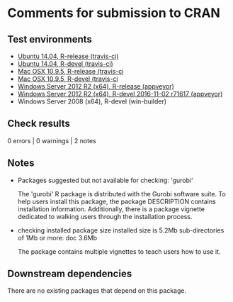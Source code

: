 # Comments for submission to CRAN

## Test environments

* [Ubuntu 14.04, R-release (travis-ci)](https://travis-ci.org/prioritizr/prioritizr/builds)
* [Ubuntu 14.04, R-devel (travis-ci)](https://travis-ci.org/prioritizr/prioritizr/builds)
* [Mac OSX 10.9.5, R-release (travis-ci](https://travis-ci.org/prioritizr/prioritizr/builds)
* [Mac OSX 10.9.5, R-devel (travis-ci](https://travis-ci.org/prioritizr/prioritizr/builds)
* [Windows Server 2012 R2 (x64), R-release (appveyor)](https://ci.appveyor.com/project/jeffreyhanson/prioritizr)
* [Windows Server 2012 R2 (x64), R-devel 2016-11-02 r71617 (appveyor)](https://ci.appveyor.com/project/jeffreyhanson/prioritizr)
* Windows Server 2008 (x64), R-devel (win-builder)

## Check results

0 errors | 0 warnings | 2 notes

## Notes

* Packages suggested but not available for checking: 'gurobi'

  The 'gurobi' R package is distributed with the Gurobi software suite. To help
  users install this package, the package DESCRIPTION contains installation
  information. Additionally, there is a package vignette dedicated to walking
  users through the installation process.

* checking installed package size
    installed size is  5.2Mb
    sub-directories of 1Mb or more:
      doc   3.6Mb

  The package contains multiple vignettes to teach users how to use it.

## Downstream dependencies

There are no existing packages that depend on this package.
